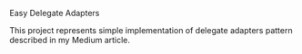 Easy Delegate Adapters

This project represents simple implementation of delegate adapters pattern described in my Medium article.
